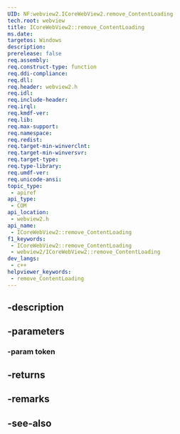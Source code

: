 ```yaml
---
UID: NF:webview2.ICoreWebView2.remove_ContentLoading
tech.root: webview
title: ICoreWebView2::remove_ContentLoading
ms.date: 
targetos: Windows
description: 
prerelease: false
req.assembly: 
req.construct-type: function
req.ddi-compliance: 
req.dll: 
req.header: webview2.h
req.idl: 
req.include-header: 
req.irql: 
req.kmdf-ver: 
req.lib: 
req.max-support: 
req.namespace: 
req.redist: 
req.target-min-winverclnt: 
req.target-min-winversvr: 
req.target-type: 
req.type-library: 
req.umdf-ver: 
req.unicode-ansi: 
topic_type:
 - apiref
api_type:
 - COM
api_location:
 - webview2.h
api_name:
 - ICoreWebView2::remove_ContentLoading
f1_keywords:
 - ICoreWebView2::remove_ContentLoading
 - webview2/ICoreWebView2::remove_ContentLoading
dev_langs:
 - c++
helpviewer_keywords:
 - remove_ContentLoading
---
```


## -description

## -parameters

### -param token

## -returns

## -remarks

## -see-also

